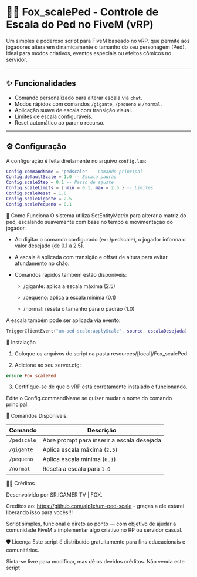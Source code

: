 # 🧍‍♂️ Fox_scalePed - Controle de Escala do Ped no FiveM (vRP)

Um simples e poderoso script para FiveM baseado no vRP, que permite aos jogadores alterarem dinamicamente o tamanho do seu personagem (Ped). Ideal para modos criativos, eventos especiais ou efeitos cômicos no servidor.

---

## ✨ Funcionalidades

- Comando personalizado para alterar escala via `chat`.
- Modos rápidos com comandos `/gigante`, `/pequeno` e `/normal`.
- Aplicação suave de escala com transição visual.
- Limites de escala configuráveis.
- Reset automático ao parar o recurso.

---

## ⚙️ Configuração

A configuração é feita diretamente no arquivo `config.lua`:

```lua
Config.commandName = "pedscale" -- Comando principal
Config.defaultScale = 1.0 -- Escala padrão
Config.scaleStep = 0.1 -- Passo de ajuste
Config.scaleLimits = { min = 0.1, max = 2.5 } -- Limites
Config.scaleReset = 1.0
Config.scaleGigante = 2.5
Config.scalePequeno = 0.1
```

🧠 Como Funciona
O sistema utiliza SetEntityMatrix para alterar a matriz do ped, escalando suavemente com base no tempo e movimentação do jogador.

- Ao digitar o comando configurado (ex: /pedscale), o jogador informa o valor desejado (de 0.1 a 2.5).

- A escala é aplicada com transição e offset de altura para evitar afundamento no chão.

- Comandos rápidos também estão disponíveis:

    - /gigante: aplica a escala máxima (2.5)

    - /pequeno: aplica a escala mínima (0.1)

    - /normal: reseta o tamanho para o padrão (1.0)

A escala também pode ser aplicada via evento:
```lua
TriggerClientEvent("um-ped-scale:applyScale", source, escalaDesejada)
```

🔧 Instalação
1. Coloque os arquivos do script na pasta resources/[local]/Fox_scalePed.

2. Adicione ao seu server.cfg:
```ruby
ensure Fox_scalePed
```
3. Certifique-se de que o vRP está corretamente instalado e funcionando.

Edite o Config.commandName se quiser mudar o nome do comando principal.


🧪 Comandos Disponíveis:

| Comando     | Descrição                                  |
| ----------- | ------------------------------------------ |
| `/pedscale` | Abre prompt para inserir a escala desejada |
| `/gigante`  | Aplica escala máxima (`2.5`)               |
| `/pequeno`  | Aplica escala mínima (`0.1`)               |
| `/normal`   | Reseta a escala para `1.0`                 |


🙋‍♂️ Créditos

Desenvolvido por SR.IGAMER TV | FOX.

Creditos ao: https://github.com/alp1x/um-ped-scale - graças a ele estarei liberando isso para vocês!!!

Script simples, funcional e direto ao ponto — com objetivo de ajudar a comunidade FiveM a implementar algo criativo no RP ou servidor casual.


🛡️ Licença
Este script é distribuído gratuitamente para fins educacionais e comunitários.

Sinta-se livre para modificar, mas dê os devidos créditos. Não venda este script

